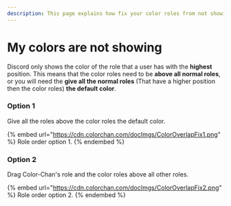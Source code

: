 ```yaml
---
description: This page explains how fix your color roles from not showing.
---
```


# My colors are not showing

Discord only shows the color of the role that a user has with the **highest** position. This means that the color roles need to be **above all normal roles**, or you will need the **give all the normal roles** (That have a higher position then the color roles) **the default color**.

### Option 1

Give all the roles above the color roles the default color.

{% embed url="https://cdn.colorchan.com/docImgs/ColorOverlapFix1.png" %}
Role order option 1.
{% endembed %}

### Option 2

Drag Color-Chan's role and the color roles above all other roles.

{% embed url="https://cdn.colorchan.com/docImgs/ColorOverlapFix2.png" %}
Role order option 2.
{% endembed %}

##

